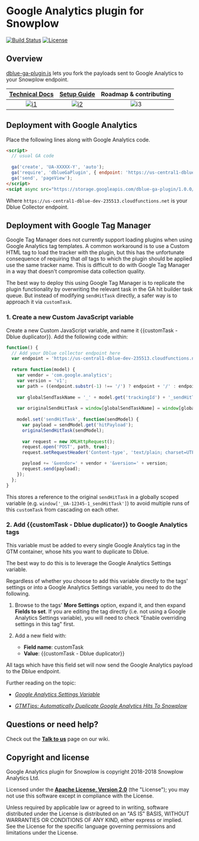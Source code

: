 # Google Analytics plugin for Snowplow

[![Build Status][travis-image]][travis] [![License][license-image]][license]

## Overview

[dblue-ga-plugin.js](dblue-ga-plugin.js) lets you fork the payloads sent to Google Analytics to your
Snowplow endpoint.

|   **[Technical Docs][tech-docs]**   |   **[Setup Guide][setup-guide]**  | **Roadmap & contributing** |
|:-----------------------------------:|:---------------------------------:|:--------------------------:|
| [![i1][tech-docs-image]][tech-docs] | [![i2][setup-image]][setup-guide] |    ![i3][roadmap-image]    |

## Deployment with Google Analytics

Place the following lines along with Google Analytics code.

```html
<script>
  // usual GA code
  
  ga('create', 'UA-XXXXX-Y', 'auto');
  ga('require', 'dblueGaPlugin', { endpoint: 'https://us-central1-dblue-dev-235513.cloudfunctions.net' });
  ga('send', 'pageView');
</script>
<scipt async src="https://storage.googleapis.com/dblue-ga-plugin/1.0.0/dblue-ga-plugin.js"></script>
```

Where `https://us-central1-dblue-dev-235513.cloudfunctions.net` is your Dblue Collector endpoint.

## Deployment with Google Tag Manager

Google Tag Manager does not currently support loading plugins when using Google Analytics tag templates. A common workaround is to use a Custom HTML tag to load the tracker with the plugin, but this has the unfortunate consequence of requiring that _all_ tags to which the plugin should be applied use the same tracker name. This is difficult to do with Google Tag Manager in a way that doesn't compromise data collection quality.

The best way to deploy this using Google Tag Manager is to replicate the plugin functionality by overwriting the relevant task in the GA hit builder task queue. But instead of modifying `sendHitTask` directly, a safer way is to approach it via `customTask`. 

### 1. Create a new Custom JavaScript variable

Create a new Custom JavaScript variable, and name it {{customTask - Dblue duplicator}}. Add the following code within:

```javascript
function() {
  // Add your Dblue collector endpoint here
  var endpoint = 'https://us-central1-dblue-dev-235513.cloudfunctions.net';
  
  return function(model) {
    var vendor = 'com.google.analytics';
    var version = 'v1';
    var path = ((endpoint.substr(-1) !== '/') ? endpoint + '/' : endpoint);
    
    var globalSendTaskName = '_' + model.get('trackingId') + '_sendHitTask';
    
    var originalSendHitTask = window[globalSendTaskName] = window[globalSendTaskName] || model.get('sendHitTask');
    
    model.set('sendHitTask', function(sendModel) {
      var payload = sendModel.get('hitPayload');
      originalSendHitTask(sendModel);
      
      var request = new XMLHttpRequest();
      request.open('POST', path, true);
      request.setRequestHeader('Content-type', 'text/plain; charset=UTF-8');

      payload += '&vendor=' + vendor + '&version=' + version;
      request.send(payload);
    });
  };
}
```

This stores a reference to the original `sendHitTask` in a globally scoped variable (e.g. `window['_UA-12345-1_sendHitTask']`) to avoid multiple runs of this `customTask` from cascading on each other.

### 2. Add {{customTask - Dblue duplicator}} to Google Analytics tags

This variable must be added to every single Google Analytics tag in the GTM container, whose hits you want to duplicate to Dblue. 

The best way to do this is to leverage the Google Analytics Settings variable.

Regardless of whether you choose to add this variable directly to the tags' settings or into a Google Analytics Settings variable, you need to do the following.

1. Browse to the tags' **More Settings** option, expand it, and then expand **Fields to set**. If you are editing the tag directly (i.e. not using a Google Analytics Settings variable), you will need to check "Enable overriding settings in this tag" first.

2. Add a new field with:

    - **Field name**: customTask
    - **Value**: {{customTask - Dblue duplicator}}
    
All tags which have this field set will now send the Google Analytics payload to the Dblue endpoint.

Further reading on the topic:

* [_Google Analytics Settings Variable_](https://www.simoahava.com/analytics/google-analytics-settings-variable-in-gtm/)

* [_GTMTips: Automatically Duplicate Google Analytics Hits To Snowplow_](https://www.simoahava.com/analytics/automatically-fork-google-analytics-hits-snowplow/)

## Questions or need help?

Check out the **[Talk to us][talk-to-us]** page on our wiki.

## Copyright and license

Google Analytics plugin for Snowplow is copyright 2018-2018 Snowplow Analytics Ltd.

Licensed under the **[Apache License, Version 2.0][license]** (the "License");
you may not use this software except in compliance with the License.

Unless required by applicable law or agreed to in writing, software
distributed under the License is distributed on an "AS IS" BASIS,
WITHOUT WARRANTIES OR CONDITIONS OF ANY KIND, either express or implied.
See the License for the specific language governing permissions and
limitations under the License.

[travis]: https://travis-ci.org/snowplow-incubator/snowplow-google-analytics-plugin
[travis-image]: https://travis-ci.org/snowplow-incubator/snowplow-google-analytics-plugin.png?branch=master

[license]: http://www.apache.org/licenses/LICENSE-2.0
[license-image]: http://img.shields.io/badge/license-Apache--2-blue.svg?style=flat

[tech-docs]: https://github.com/snowplow/snowplow/wiki/Setting-up-google-analytics-integration
[setup-guide]: https://github.com/snowplow/snowplow/wiki/Setting-up-google-analytics-integration

[tech-docs-image]: https://d3i6fms1cm1j0i.cloudfront.net/github/images/techdocs.png
[setup-image]: https://d3i6fms1cm1j0i.cloudfront.net/github/images/setup.png
[roadmap-image]: https://d3i6fms1cm1j0i.cloudfront.net/github/images/roadmap.png

[talk-to-us]: https://github.com/snowplow/snowplow/wiki/Talk-to-us
